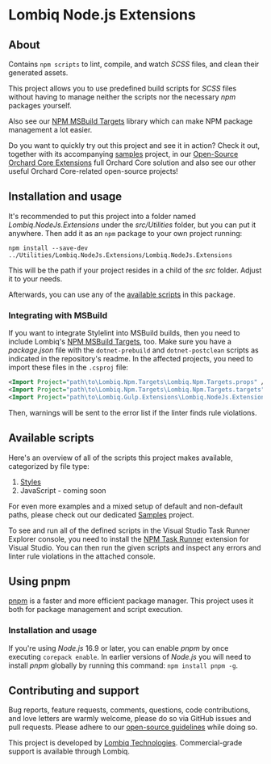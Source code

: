 # Lombiq Node.js Extensions



## About

Contains `npm scripts` to lint, compile, and watch *SCSS* files, and clean their generated assets.

This project allows you to use predefined build scripts for *SCSS* files without having to manage neither the scripts nor the necessary *npm* packages yourself.

Also see our [NPM MSBuild Targets](https://github.com/Lombiq/NPM-Targets) library which can make NPM package management a lot easier.

Do you want to quickly try out this project and see it in action? Check it out, together with its accompanying [samples](../Lombiq.NodeJs.Extensions.Samples) project, in our [Open-Source Orchard Core Extensions](https://github.com/Lombiq/Open-Source-Orchard-Core-Extensions) full Orchard Core solution and also see our other useful Orchard Core-related open-source projects!


## Installation and usage

It's recommended to put this project into a folder named _Lombiq.NodeJs.Extensions_ under the _src/Utilities_ folder, but you can put it anywhere. Then add it as an `npm` package to your own project running:

```
npm install --save-dev ../Utilities/Lombiq.NodeJs.Extensions/Lombiq.NodeJs.Extensions
```
This will be the path if your project resides in a child of the *src* folder. Adjust it to your needs.

Afterwards, you can use any of the [available scripts](#available-scripts) in this package.


### Integrating with MSBuild

If you want to integrate Stylelint into MSBuild builds, then you need to include Lombiq's [NPM MSBuild Targets](https://github.com/Lombiq/NPM-Targets), too. Make sure you have a _package.json_ file with the `dotnet-prebuild` and `dotnet-postclean` scripts as indicated in the repository's readme. In the affected projects, you need to import these files in the `.csproj` file:

```xml
<Import Project="path\to\Lombiq.Npm.Targets\Lombiq.Npm.Targets.props" />
<Import Project="path\to\Lombiq.Npm.Targets\Lombiq.Npm.Targets.targets" />
<Import Project="path\to\Lombiq.Gulp.Extensions\Lombiq.NodeJs.Extensions.targets"/>
```

Then, warnings will be sent to the error list if the linter finds rule violations.


## Available scripts

Here's an overview of all of the scripts this project makes available, categorized by file type:

1. [Styles](Docs/Styles.md)
2. JavaScript - coming soon

For even more examples and a mixed setup of default and non-default paths, please check out our dedicated [Samples](Lombiq.NodeJs.Extensions.Samples) project.

To see and run all of the defined scripts in the Visual Studio Task Runner Explorer console, you need to install the [NPM Task Runner](https://marketplace.visualstudio.com/items?itemName=MadsKristensen.NpmTaskRunner64) extension for Visual Studio. You can then run the given scripts and inspect any errors and linter rule violations in the attached console.


## Using pnpm

[pnpm](https://pnpm.io/) is a faster and more efficient package manager. This project uses it both for package management and script execution.

### Installation and usage

If you're using *Node.js* 16.9 or later, you can enable *pnpm* by once executing `corepack enable`. In earlier versions of *Node.js* you will need to install *pnpm* globally by running this command: `npm install pnpm -g`.


## Contributing and support

Bug reports, feature requests, comments, questions, code contributions, and love letters are warmly welcome, please do so via GitHub issues and pull requests. Please adhere to our [open-source guidelines](https://lombiq.com/open-source-guidelines) while doing so.

This project is developed by [Lombiq Technologies](https://lombiq.com/). Commercial-grade support is available through Lombiq.
